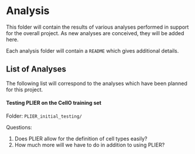 # Analysis

This folder will contain the results of various analyses performed in support for the overall project. As new analyses are conceived, they will be added here. 

Each analysis folder will contain a `README` which gives additional details. 

## List of Analyses

The following list will correspond to the analyses which have been planned for this project.

#### Testing PLIER on the CellO training set

Folder: `PLIER_initial_testing/`

Questions:

1. Does PLIER allow for the definition of cell types easily?
2. How much more will we have to do in addition to using PLIER?




